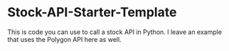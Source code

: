 # Stock-API-Starter-Template
This is code you can use to call a stock API in Python. I leave an example that uses the Polygon API here as well.
